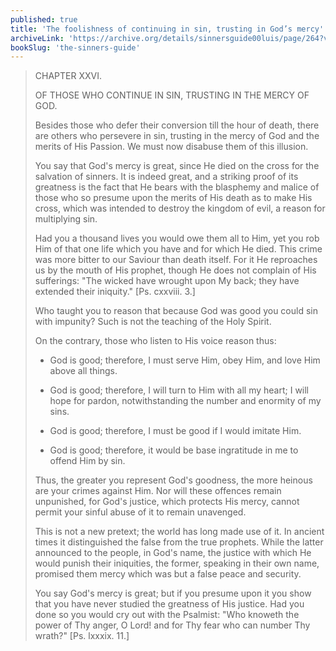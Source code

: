 ```yaml
---
published: true
title: 'The foolishness of continuing in sin, trusting in God’s mercy'
archiveLink: 'https://archive.org/details/sinnersguide00luis/page/264?view=theater'
bookSlug: 'the-sinners-guide'
---
```


> CHAPTER XXVI.
> 
> OF THOSE WHO CONTINUE IN SIN, TRUSTING IN THE MERCY OF GOD.
> 
> Besides those who defer their conversion till the hour of death, there are others who persevere in sin, trusting in the mercy of God and the merits of His Passion. We must now disabuse them of this illusion.
> 
> You say that God's mercy is great, since He died on the cross for the salvation of sinners. It is indeed great, and a striking proof of its greatness is the fact that He bears with the blasphemy and malice of those who so presume upon the merits of His death as to make His cross, which was intended to destroy the kingdom of evil, a reason for multiplying sin.
> 
> Had you a thousand lives you would owe them all to Him, yet you rob Him of that one life which you have and for which He died. This crime was more bitter to our Saviour than death itself. For it He reproaches us by the mouth of His prophet, though He does not complain of His sufferings: "The wicked have wrought upon My back; they have extended their iniquity." [Ps. cxxviii. 3.]
> 
> Who taught you to reason that because God was good you could sin with impunity? Such is not the teaching of the Holy Spirit.
> 
> On the contrary, those who listen to His voice reason thus:
> 
> * God is good; therefore, I must serve Him, obey Him, and love Him above all things.
> 
> * God is good; therefore, I will turn to Him with all my heart; I will hope for pardon, notwithstanding the number and enormity of my sins.
> 
> * God is good; therefore, I must be good if I would imitate Him.
> 
> * God is good; therefore, it would be base ingratitude in me to offend Him by sin.
> 
> Thus, the greater you represent God's goodness, the more heinous are your crimes against Him. Nor will these offences remain unpunished, for God's justice, which protects His mercy, cannot permit your sinful abuse of it to remain unavenged.
> 
> This is not a new pretext; the world has long made use of it. In ancient times it distinguished the false from the true prophets. While the latter announced to the people, in God's name, the justice with which He would punish their iniquities, the former, speaking in their own name, promised them mercy which was but a false peace and security.
> 
> You say God's mercy is great; but if you presume upon it you show that you have never studied the greatness of His justice. Had you done so you would cry out with the Psalmist: "Who knoweth the power of Thy anger, O Lord! and for Thy fear who can number Thy wrath?" [Ps. lxxxix. 11.]

